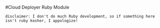 #Cloud Deployer Ruby Module

	disclaimer: I don't do much Ruby development, so if something here isn't ruby kosher, I appologize!
